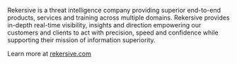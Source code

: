 Rekersive is a threat intelligence company providing superior end-to-end products, services and training across multiple domains. Rekersive provides in-depth real-time visibility, insights and direction empowering our customers and clients to act with precision, speed and confidence while supporting their mission of information superiority.

Learn more at [rekersive.com](https://www.rekersive.com)
